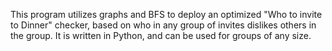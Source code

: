 This program utilizes graphs and BFS to deploy an optimized "Who to invite to Dinner" checker, based on who in any group of invites dislikes others in the group.
It is written in Python, and can be used for groups of any size.
